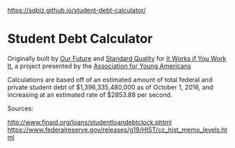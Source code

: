 https://sqbiz.github.io/student-debt-calculator/

# Student Debt Calculator

Originally built by [Our Future](http://www.our-future.co) and [Standard Quality](http://www.standard-quality.biz) for [It Works if You Work It](http://www.coolyouvoted.com), a project presented by the [Association for Young Americans](http://www.joinaya.com)

Calculations are based off of an estimated amount of total federal and private student debt of $1,396,335,480,000 as of October 1, 2016, and increasing at an estimated rate of $2853.88 per second.

Sources:

http://www.finaid.org/loans/studentloandebtclock.phtml
https://www.federalreserve.gov/releases/g19/HIST/cc_hist_memo_levels.html
